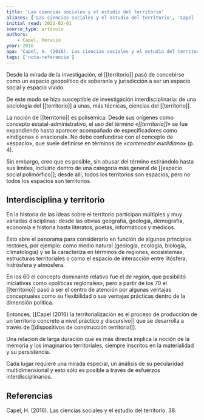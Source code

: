 ```yaml
---
title: 'Las ciencias sociales y el estudio del territorio'
aliases: ['Las ciencias sociales y el estudio del territorio', 'Capel (2016)']
initial_read: 2021-02-01
source_type: artículo
authors: 
    - Capel, Horacio
year: 2016
apa: 'Capel, H. (2016). Las ciencias sociales y el estudio del territorio. 38.'
tags: ['nota-referencia']
---
```

Desde la mirada de la investigación, el [[territorio]] pasó de concebirse como un espacio geopolítico de soberanía y jurisdicción  a ser un espacio social y espacio vivido.

De este modo se hizo susceptible de investigación interdisciplinaria: de una sociología del [[territorio]] a unas, más técnicas, ciencias del [[territorio]].

La noción de [[territorio]] es polisémica. Desde sus orígenes como concepto estatal-administrativo, el uso del término *«[[territorio]]»* se fue expandiendo hasta aparecer acompañado de especificadores como «indígena» o «nacional». No debe confundirse con el concepto de «espacio», que suele definirse en términos de *«contenedor euclidiano»* (p. 4).

Sin embargo, creo que es posible, sin abusar del término estirándolo hasta sus límites, incluirlo dentro de una categoría más general de [[espacio social polimórfico]]; desde allí, todos los territorios son espacios, pero no todos los espacios son territorios. 

## Interdisciplina y territorio

En la historia de las ideas sobre el territorio participan múltiples y muy variadas disciplinas: desde las obvias geografía, geología, demografía, economía e historia hasta literatos, poetas, informáticos y médicos.

Esto abre el panorama para considerarlo en función de algunos principios rectores, por ejemplo: como medio natural (geología, ecología, biología, climatología) y se la caracteriza en términos de regiones, ecosistemas, estructuras territoriales o como el espacio de interacción entre litósfera, hidrósfera y atmósfera.

En los 60 el concepto dominante relativo fue el de *región*, que posibilitó iniciativas como «políticas regionales», pero a partir de los 70 el [[territorio]] pasó a ser el centro de atención por algunas ventajas conceptuales como su flexibilidad o sus ventajas prácticas dentro de la dimensión política.

Entonces, [[Capel (2016) la territorialización es el proceso de producción de un territorio concreto a nivel práctico y discursivo]] que se desarrolla a través de [[dispositivos de construcción territorial]].

Una relación de larga duración que es más directa implica la noción de la memoria y los imaginarios territoriales, siempre inscritos en la materialidad y su persistencia.

Cada lugar requiere una mirada especial, un análisis de su pecularidad multidimensional y esto sólo es posible a través de esfuerzos interdisciplinarios.

## Referencias

Capel, H. (2016). Las ciencias sociales y el estudio del territorio. 38.
